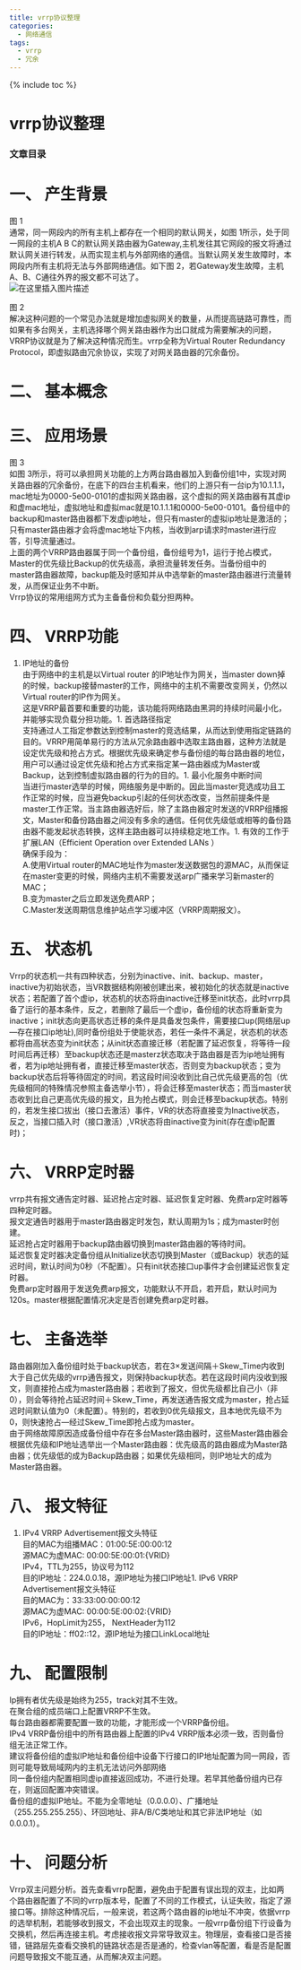 ```yaml
---
title: vrrp协议整理
categories:
  - 网络通信
tags:
  - vrrp
  - 冗余
---
```

{% include toc %}

# vrrp协议整理

### 文章目录

# 一、 产生背景

图 1<br/> 通常，同一网段内的所有主机上都存在一个相同的默认网关，如图 1所示，处于同一网段的主机A B C的默认网关路由器为Gateway,主机发往其它网段的报文将通过默认网关进行转发，从而实现主机与外部网络的通信。当默认网关发生故障时，本网段内所有主机将无法与外部网络通信。如下图 2，若Gateway发生故障，主机A、B、C通往外界的报文都不可达了。<br/> <img alt="在这里插入图片描述" src="https://img-blog.csdnimg.cn/20210224192958327.png?x-oss-process=image/watermark,type_ZmFuZ3poZW5naGVpdGk,shadow_10,text_aHR0cHM6Ly9ibG9nLmNzZG4ubmV0L20wXzM3NTY1NzM2,size_16,color_FFFFFF,t_70#pic_center"/>

图 2<br/> 解决这种问题的一个常见办法就是增加虚拟网关的数量，从而提高链路可靠性，而如果有多台网关，主机选择哪个网关路由器作为出口就成为需要解决的问题， VRRP协议就是为了解决这种情况而生。vrrp全称为Virtual Router Redundancy Protocol，即虚拟路由冗余协议，实现了对网关路由器的冗余备份。

# 二、 基本概念

# 三、 应用场景

图 3<br/> 如图 3所示，将可以承担网关功能的上方两台路由器加入到备份组1中，实现对网关路由器的冗余备份，在底下的四台主机看来，他们的上游只有一台ip为10.1.1.1，mac地址为0000-5e00-0101的虚拟网关路由器，这个虚拟的网关路由器有其虚ip和虚mac地址，虚拟地址和虚拟mac就是10.1.1.1和0000-5e00-0101。备份组中的backup和master路由器都下发虚ip地址，但只有master的虚拟ip地址是激活的；只有master路由器才会将虚mac地址下内核，当收到arp请求时master进行应答，引导流量通过。<br/> 上面的两个VRRP路由器属于同一个备份组，备份组号为1，运行于抢占模式，Master的优先级比Backup的优先级高，承担流量转发任务。当备份组中的master路由器故障，backup能及时感知并从中选举新的master路由器进行流量转发，从而保证业务不中断。<br/> Vrrp协议的常用组网方式为主备备份和负载分担两种。

# 四、 VRRP功能
1. IP地址的备份<br/> 由于网络中的主机是以Virtual router 的IP地址作为网关，当master down掉的时候，backup接替master的工作，网络中的主机不需要改变网关，仍然以Virtual router的IP作为网关。<br/> 这是VRRP最首要和重要的功能，该功能将网络路由黑洞的持续时间最小化，并能够实现负载分担功能。1. 首选路径指定<br/> 支持通过人工指定参数达到控制master的竞选结果，从而达到使用指定链路的目的。VRRP用简单易行的方法从冗余路由器中选取主路由器，这种方法就是设定优先级和抢占方式。根据优先级来确定参与备份组的每台路由器的地位，用户可以通过设定优先级和抢占方式来指定某一路由器成为Master或Backup，达到控制虚拟路由器的行为的目的。1. 最小化服务中断时间<br/> 当进行master选举的时候，网络服务是中断的。因此当master竞选成功且工作正常的时候，应当避免backup引起的任何状态改变，当然前提条件是master工作正常。当主路由器选好后，除了主路由器定时发送的VRRP组播报文，Master和备份路由器之间没有多余的通信。任何优先级低或相等的备份路由器不能发起状态转换，这样主路由器可以持续稳定地工作。1. 有效的工作于扩展LAN（Efficient Operation over Extended LANs ）<br/> 确保手段为：<br/> A.使用Virtual router的MAC地址作为master发送数据包的源MAC，从而保证在master变更的时候，网络内主机不需要发送arp广播来学习新master的MAC；<br/> B.变为master之后立即发送免费ARP；<br/> C.Master发送周期信息维护站点学习缓冲区（VRRP周期报文）。
# 五、 状态机

Vrrp的状态机一共有四种状态，分别为inactive、init、backup、master，inactive为初始状态，当VR数据结构刚被创建出来，被初始化的状态就是inactive状态；若配置了首个虚ip，状态机的状态将由inactive迁移至init状态，此时vrrp具备了运行的基本条件，反之，若删除了最后一个虚ip，备份组的状态将重新变为inactive；init状态向更高状态迁移的条件是具备发包条件，需要接口up(网络层up—存在接口ip地址),同时备份组处于使能状态，若任一条件不满足，状态机的状态都将由高状态变为init状态；从init状态直接迁移（若配置了延迟恢复，将等待一段时间后再迁移）至backup状态还是masterz状态取决于路由器是否为ip地址拥有者，若为ip地址拥有者，直接迁移至master状态，否则变为backup状态；变为backup状态后将等待固定的时间，若这段时间没收到比自己优先级更高的包（优先级相同的特殊情况参照主备选举小节），将会迁移至master状态；而当master状态收到比自己更高优先级的报文，且为抢占模式，则会迁移至backup状态。特别的，若发生接口拔出（接口去激活）事件，VR的状态将直接变为Inactive状态，反之，当接口插入时（接口激活）,VR状态将由inactive变为init(存在虚ip配置时)；

# 六、 VRRP定时器

vrrp共有报文通告定时器、延迟抢占定时器、延迟恢复定时器、免费arp定时器等四种定时器。<br/> 报文定通告时器用于master路由器定时发包，默认周期为1s；成为master时创建。<br/> 延迟抢占定时器用于backup路由器切换到master路由器的等待时间。<br/> 延迟恢复定时器决定备份组从Initialize状态切换到Master（或Backup）状态的延迟时间，默认时间为0秒（不配置）。只有init状态接口up事件才会创建延迟恢复定时器。<br/> 免费arp定时器用于发送免费arp报文，功能默认不开启，若开启，默认时间为120s。master根据配置情况决定是否创建免费arp定时器。

# 七、 主备选举

路由器刚加入备份组时处于backup状态，若在3×发送间隔＋Skew_Time内收到大于自己优先级的vrrp通告报文，则保持backup状态。若在这段时间内没收到报文，则直接抢占成为master路由器；若收到了报文，但优先级都比自己小（非0），则会等待抢占延迟时间＋Skew_Time，再发送通告报文成为master，抢占延迟时间默认值为0（未配置）。特别的，若收到0优先级报文，且本地优先级不为0，则快速抢占—经过Skew_Time即抢占成为master。<br/> 由于网络故障原因造成备份组中存在多台Master路由器时，这些Master路由器会根据优先级和IP地址选举出一个Master路由器：优先级高的路由器成为Master路由器；优先级低的成为Backup路由器；如果优先级相同，则IP地址大的成为Master路由器。

# 八、 报文特征
1. IPv4 VRRP Advertisement报文头特征<br/> 目的MAC为组播MAC：01:00:5E:00:00:12<br/> 源MAC为虚MAC: 00:00:5E:00:01:{VRID}<br/> IPv4，TTL为255，协议号为112<br/> 目的IP地址：224.0.0.18，源IP地址为接口IP地址1. IPv6 VRRP Advertisement报文头特征<br/> 目的MAC为：33:33:00:00:00:12<br/> 源MAC为虚MAC: 00:00:5E:00:02:{VRID}<br/> IPv6，HopLimit为255， NextHeader为112<br/> 目的IP地址：ff02::12，源IP地址为接口LinkLocal地址
# 九、 配置限制

Ip拥有者优先级是始终为255，track对其不生效。<br/> 在聚合组的成员端口上配置VRRP不生效。<br/> 每台路由器都需要配置一致的功能，才能形成一个VRRP备份组。<br/> IPv4 VRRP备份组中的所有路由器上配置的IPv4 VRRP版本必须一致，否则备份组无法正常工作。<br/> 建议将备份组的虚拟IP地址和备份组中设备下行接口的IP地址配置为同一网段，否则可能导致局域网内的主机无法访问外部网络<br/> 同一备份组内配置相同虚ip直接返回成功，不进行处理。若早其他备份组内已存在，则返回配置冲突错误。<br/> 备份组的虚拟IP地址。不能为全零地址（0.0.0.0）、广播地址（255.255.255.255）、环回地址、非A/B/C类地址和其它非法IP地址（如0.0.0.1）。

# 十、 问题分析

Vrrp双主问题分析。首先查看vrrp配置，避免由于配置有误出现的双主，比如两个路由器配置了不同的vrrp版本号，配置了不同的工作模式，认证失败，指定了源接口等。排除这种情况后，一般来说，若这两个路由器的ip地址不冲突，依据vrrp的选举机制，若能够收到报文，不会出现双主的现象。一般vrrp备份组下行设备为交换机，然后再连接主机。考虑接收报文异常导致双主。物理层，查看接口是否接错，链路层先查看交换机的链路状态是否是通的，检查vlan等配置，看是否是配置问题导致报文不能互通，从而解决双主问题。
